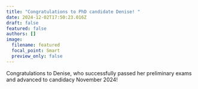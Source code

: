 ```yaml
---
title: "Congratulations to PhD candidate Denise! "
date: 2024-12-02T17:50:23.016Z
draft: false
featured: false
authors: []
image:
  filename: featured
  focal_point: Smart
  preview_only: false
---
```

Congratulations to Denise, who successfully passed her preliminary exams and advanced to candidacy November 2024!